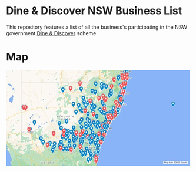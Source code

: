 # Dine & Discover NSW Business List

This repository features a list of all the business's participating in the NSW government [Dine &amp; Discover](https://www.service.nsw.gov.au/campaign/dine-discover-nsw) scheme

# Map

[![Map Link](safe_image.png)](https://www.google.com/maps/d/u/0/edit?mid=1bhv3mudnQgw0ij3YIrIEV5ykKOySCqA9)

